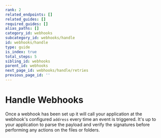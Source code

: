 ```yaml
---
rank: 2
related_endpoints: []
related_guides: []
required_guides: []
alias_paths: []
category_id: webhooks
subcategory_id: webhooks/handle
id: webhooks/handle
type: guide
is_index: true
total_steps: 5
sibling_id: webhooks
parent_id: webhooks
next_page_id: webhooks/handle/retries
previous_page_id: ''
---
```


# Handle Webhooks

Once a webhook has been set up it will call your application at the webhook's
configured `address` every time an event is triggered. It's up to your
application to parse the payload and verify the signatures before performing any
actions on the files or folders.
